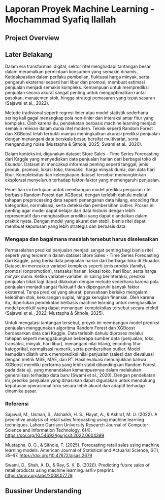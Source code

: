 # Laporan Proyek Machine Learning - Mochammad Syafiq Ilallah

## Project Overview

## Later Belakang
Dalam era transformasi digital, sektor ritel menghadapi tantangan besar dalam meramalkan permintaan konsumen yang semakin dinamis. Ketidakpastian dalam perilaku pembelian, fluktuasi harga minyak, serta pengaruh eksternal seperti hari libur dan promosi, membuat estimasi penjualan menjadi semakin kompleks. Kemampuan untuk memprediksi penjualan secara akurat sangat penting untuk mengoptimalkan rantai pasokan, manajemen stok, hingga strategi pemasaran yang tepat sasaran (Sajawal et al., 2022).

Metode tradisional seperti regresi linier atau model statistik sederhana sering kali gagal menangkap pola non-linier dan interaksi antar fitur yang kompleks. Oleh karena itu, pendekatan berbasis machine learning menjadi semakin relevan dalam dunia ritel modern. Teknik seperti Random Forest dan XGBoost telah terbukti mampu meningkatkan akurasi prediksi penjualan dengan menangani data berskala besar, bersifat multivariat, serta mengandung noise (Mustapha & Sithole, 2025; Swami et al., 2020).

Dalam konteks ini, digunakan dataset Store Sales - Time Series Forecasting dari Kaggle yang menyediakan data penjualan harian dari berbagai toko di Ekuador. Dataset ini mencakup informasi penting seperti tanggal, jenis produk, promosi, lokasi toko, transaksi, harga minyak dunia, dan data hari libur. Kompleksitas dan kelengkapan dataset tersebut memungkinkan eksplorasi menyeluruh terhadap faktor-faktor yang memengaruhi penjualan.

Penelitian ini bertujuan untuk membangun model prediksi penjualan ritel berbasis Random Forest dan XGBoost, dengan terlebih dahulu melalui tahapan preprocessing data seperti penanganan data hilang, encoding fitur kategorikal, normalisasi, serta deteksi dan pembersihan outlier. Proses ini penting agar model dapat belajar dari data historis dengan lebih representatif dan menghasilkan prediksi yang dapat diandalkan dalam praktik nyata. Dengan model yang akurat dan stabil, bisnis ritel dapat membuat keputusan yang lebih strategis dan berbasis data.

### Mengapa dan bagaimana masalah tersebut harus diselesaikan
Permasalahan prediksi penjualan menjadi sangat penting bagi bisnis ritel seperti yang tercermin dalam dataset Store Sales - Time Series Forecasting dari Kaggle, yang berisi data penjualan harian dari berbagai toko di Ekuador. Dataset ini mencakup variabel kompleks seperti jenis produk (family), promosi (onpromotion), transaksi harian, lokasi toko, hari libur, serta harga minyak dunia. Ketika variabel-variabel ini saling berinteraksi, prediksi penjualan tidak lagi dapat dilakukan dengan metode sederhana karena pola penjualan menjadi sangat fluktuatif dan dipengaruhi banyak faktor eksternal. Tanpa prediksi yang akurat, perusahaan berisiko mengalami kelebihan stok, kekurangan suplai, hingga kerugian finansial. Oleh karena itu, diperlukan pendekatan berbasis machine learning untuk menghasilkan model prediktif yang dapat menangani kompleksitas tersebut secara efektif (Sajawal et al., 2022; Mustapha & Sithole, 2025).

Untuk mengatasi tantangan tersebut, proyek ini membangun model prediksi penjualan menggunakan algoritma Random Forest dan XGBoost berdasarkan data dari Kaggle. Data terlebih dahulu diproses melalui tahapan seperti menggabungkan beberapa sumber data (penjualan, toko, transaksi, minyak, hari libur), menangani nilai hilang, encoding fitur kategorikal, normalisasi numerik, serta pembersihan outlier. Model kemudian dilatih untuk memprediksi nilai penjualan (sales) dan dievaluasi dengan metrik MSE, MAE, dan R². Hasil evaluasi menunjukkan bahwa XGBoost memiliki performa yang lebih stabil dibandingkan Random Forest pada data uji, yang menandakan kemampuannya dalam melakukan generalisasi terhadap data baru (Swami et al., 2020). Dengan pendekatan ini, prediksi penjualan yang dihasilkan dapat digunakan untuk mendukung keputusan operasional toko secara lebih akurat dan adaptif terhadap dinamika pasar.

### Referensi
Sajawal, M., Usman, S., Alshaikh, H. S., Hayat, A., & Ashraf, M. U. (2022). A predictive analysis of retail sales forecasting using machine learning techniques. Lahore Garrison University Research Journal of Computer Science and Information Technology, 6(4). https://doi.org/10.54692/lgurjcsit.2022.0604399

Mustapha, O. O., & Sithole, T. (2025). Forecasting retail sales using machine learning models. American Journal of Statistical and Actuarial Science, 6(1), 35–67. https://doi.org/10.47672/ajsas.2679

Swami, D., Shah, A. D., & Ray, S. K. B. (2020). Predicting future sales of retail products using machine learning. arXiv preprint. https://arxiv.org/abs/2008.07779

## Bussiner Understanding

